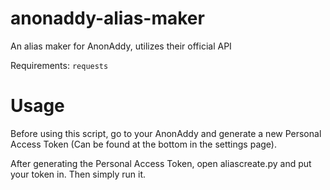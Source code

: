 # anonaddy-alias-maker
An alias maker for AnonAddy, utilizes their official API

Requirements: `requests`

# Usage
Before using this script, go to your AnonAddy and generate a new Personal Access Token (Can be found at the bottom in the settings page).

After generating the Personal Access Token, open aliascreate.py and put your token in. Then simply run it.
